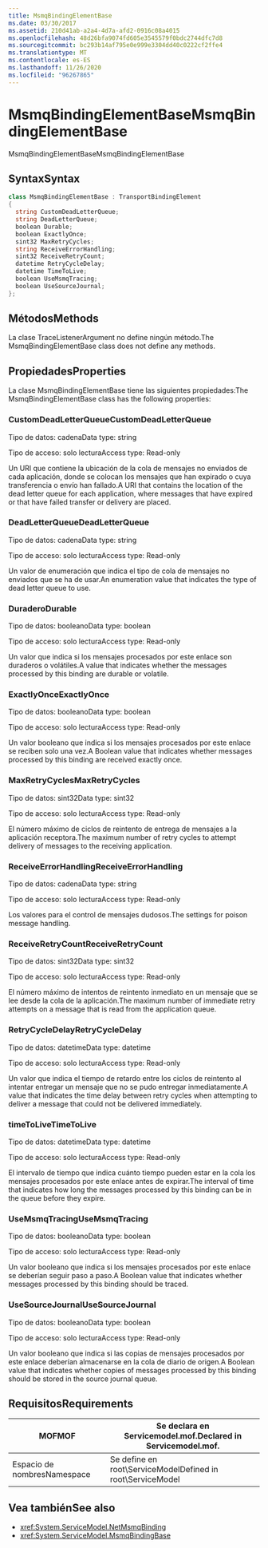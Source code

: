 ```yaml
---
title: MsmqBindingElementBase
ms.date: 03/30/2017
ms.assetid: 210d41ab-a2a4-4d7a-afd2-0916c08a4015
ms.openlocfilehash: 48d26bfa9074fd605e3545579f0bdc2744dfc7d8
ms.sourcegitcommit: bc293b14af795e0e999e3304dd40c0222cf2ffe4
ms.translationtype: MT
ms.contentlocale: es-ES
ms.lasthandoff: 11/26/2020
ms.locfileid: "96267865"
---
```

# <a name="msmqbindingelementbase"></a><span data-ttu-id="366db-102">MsmqBindingElementBase</span><span class="sxs-lookup"><span data-stu-id="366db-102">MsmqBindingElementBase</span></span>

<span data-ttu-id="366db-103">MsmqBindingElementBase</span><span class="sxs-lookup"><span data-stu-id="366db-103">MsmqBindingElementBase</span></span>  
  
## <a name="syntax"></a><span data-ttu-id="366db-104">Syntax</span><span class="sxs-lookup"><span data-stu-id="366db-104">Syntax</span></span>  
  
```csharp  
class MsmqBindingElementBase : TransportBindingElement  
{  
  string CustomDeadLetterQueue;  
  string DeadLetterQueue;  
  boolean Durable;  
  boolean ExactlyOnce;  
  sint32 MaxRetryCycles;  
  string ReceiveErrorHandling;  
  sint32 ReceiveRetryCount;  
  datetime RetryCycleDelay;  
  datetime TimeToLive;  
  boolean UseMsmqTracing;  
  boolean UseSourceJournal;  
};  
```  
  
## <a name="methods"></a><span data-ttu-id="366db-105">Métodos</span><span class="sxs-lookup"><span data-stu-id="366db-105">Methods</span></span>  

 <span data-ttu-id="366db-106">La clase TraceListenerArgument no define ningún método.</span><span class="sxs-lookup"><span data-stu-id="366db-106">The MsmqBindingElementBase class does not define any methods.</span></span>  
  
## <a name="properties"></a><span data-ttu-id="366db-107">Propiedades</span><span class="sxs-lookup"><span data-stu-id="366db-107">Properties</span></span>  

 <span data-ttu-id="366db-108">La clase MsmqBindingElementBase tiene las siguientes propiedades:</span><span class="sxs-lookup"><span data-stu-id="366db-108">The MsmqBindingElementBase class has the following properties:</span></span>  
  
### <a name="customdeadletterqueue"></a><span data-ttu-id="366db-109">CustomDeadLetterQueue</span><span class="sxs-lookup"><span data-stu-id="366db-109">CustomDeadLetterQueue</span></span>  

 <span data-ttu-id="366db-110">Tipo de datos: cadena</span><span class="sxs-lookup"><span data-stu-id="366db-110">Data type: string</span></span>  
  
 <span data-ttu-id="366db-111">Tipo de acceso: solo lectura</span><span class="sxs-lookup"><span data-stu-id="366db-111">Access type: Read-only</span></span>  
  
 <span data-ttu-id="366db-112">Un URI que contiene la ubicación de la cola de mensajes no enviados de cada aplicación, donde se colocan los mensajes que han expirado o cuya transferencia o envío han fallado.</span><span class="sxs-lookup"><span data-stu-id="366db-112">A URI that contains the location of the dead letter queue for each application, where messages that have expired or that have failed transfer or delivery are placed.</span></span>  
  
### <a name="deadletterqueue"></a><span data-ttu-id="366db-113">DeadLetterQueue</span><span class="sxs-lookup"><span data-stu-id="366db-113">DeadLetterQueue</span></span>  

 <span data-ttu-id="366db-114">Tipo de datos: cadena</span><span class="sxs-lookup"><span data-stu-id="366db-114">Data type: string</span></span>  
  
 <span data-ttu-id="366db-115">Tipo de acceso: solo lectura</span><span class="sxs-lookup"><span data-stu-id="366db-115">Access type: Read-only</span></span>  
  
 <span data-ttu-id="366db-116">Un valor de enumeración que indica el tipo de cola de mensajes no enviados que se ha de usar.</span><span class="sxs-lookup"><span data-stu-id="366db-116">An enumeration value that indicates the type of dead letter queue to use.</span></span>  
  
### <a name="durable"></a><span data-ttu-id="366db-117">Duradero</span><span class="sxs-lookup"><span data-stu-id="366db-117">Durable</span></span>  

 <span data-ttu-id="366db-118">Tipo de datos: booleano</span><span class="sxs-lookup"><span data-stu-id="366db-118">Data type: boolean</span></span>  
  
 <span data-ttu-id="366db-119">Tipo de acceso: solo lectura</span><span class="sxs-lookup"><span data-stu-id="366db-119">Access type: Read-only</span></span>  
  
 <span data-ttu-id="366db-120">Un valor que indica si los mensajes procesados por este enlace son duraderos o volátiles.</span><span class="sxs-lookup"><span data-stu-id="366db-120">A value that indicates whether the messages processed by this binding are durable or volatile.</span></span>  
  
### <a name="exactlyonce"></a><span data-ttu-id="366db-121">ExactlyOnce</span><span class="sxs-lookup"><span data-stu-id="366db-121">ExactlyOnce</span></span>  

 <span data-ttu-id="366db-122">Tipo de datos: booleano</span><span class="sxs-lookup"><span data-stu-id="366db-122">Data type: boolean</span></span>  
  
 <span data-ttu-id="366db-123">Tipo de acceso: solo lectura</span><span class="sxs-lookup"><span data-stu-id="366db-123">Access type: Read-only</span></span>  
  
 <span data-ttu-id="366db-124">Un valor booleano que indica si los mensajes procesados por este enlace se reciben solo una vez.</span><span class="sxs-lookup"><span data-stu-id="366db-124">A Boolean value that indicates whether messages processed by this binding are received exactly once.</span></span>  
  
### <a name="maxretrycycles"></a><span data-ttu-id="366db-125">MaxRetryCycles</span><span class="sxs-lookup"><span data-stu-id="366db-125">MaxRetryCycles</span></span>  

 <span data-ttu-id="366db-126">Tipo de datos: sint32</span><span class="sxs-lookup"><span data-stu-id="366db-126">Data type: sint32</span></span>  
  
 <span data-ttu-id="366db-127">Tipo de acceso: solo lectura</span><span class="sxs-lookup"><span data-stu-id="366db-127">Access type: Read-only</span></span>  
  
 <span data-ttu-id="366db-128">El número máximo de ciclos de reintento de entrega de mensajes a la aplicación receptora.</span><span class="sxs-lookup"><span data-stu-id="366db-128">The maximum number of retry cycles to attempt delivery of messages to the receiving application.</span></span>  
  
### <a name="receiveerrorhandling"></a><span data-ttu-id="366db-129">ReceiveErrorHandling</span><span class="sxs-lookup"><span data-stu-id="366db-129">ReceiveErrorHandling</span></span>  

 <span data-ttu-id="366db-130">Tipo de datos: cadena</span><span class="sxs-lookup"><span data-stu-id="366db-130">Data type: string</span></span>  
  
 <span data-ttu-id="366db-131">Tipo de acceso: solo lectura</span><span class="sxs-lookup"><span data-stu-id="366db-131">Access type: Read-only</span></span>  
  
 <span data-ttu-id="366db-132">Los valores para el control de mensajes dudosos.</span><span class="sxs-lookup"><span data-stu-id="366db-132">The settings for poison message handling.</span></span>  
  
### <a name="receiveretrycount"></a><span data-ttu-id="366db-133">ReceiveRetryCount</span><span class="sxs-lookup"><span data-stu-id="366db-133">ReceiveRetryCount</span></span>  

 <span data-ttu-id="366db-134">Tipo de datos: sint32</span><span class="sxs-lookup"><span data-stu-id="366db-134">Data type: sint32</span></span>  
  
 <span data-ttu-id="366db-135">Tipo de acceso: solo lectura</span><span class="sxs-lookup"><span data-stu-id="366db-135">Access type: Read-only</span></span>  
  
 <span data-ttu-id="366db-136">El número máximo de intentos de reintento inmediato en un mensaje que se lee desde la cola de la aplicación.</span><span class="sxs-lookup"><span data-stu-id="366db-136">The maximum number of immediate retry attempts on a message that is read from the application queue.</span></span>  
  
### <a name="retrycycledelay"></a><span data-ttu-id="366db-137">RetryCycleDelay</span><span class="sxs-lookup"><span data-stu-id="366db-137">RetryCycleDelay</span></span>  

 <span data-ttu-id="366db-138">Tipo de datos: datetime</span><span class="sxs-lookup"><span data-stu-id="366db-138">Data type: datetime</span></span>  
  
 <span data-ttu-id="366db-139">Tipo de acceso: solo lectura</span><span class="sxs-lookup"><span data-stu-id="366db-139">Access type: Read-only</span></span>  
  
 <span data-ttu-id="366db-140">Un valor que indica el tiempo de retardo entre los ciclos de reintento al intentar entregar un mensaje que no se pudo entregar inmediatamente.</span><span class="sxs-lookup"><span data-stu-id="366db-140">A value that indicates the time delay between retry cycles when attempting to deliver a message that could not be delivered immediately.</span></span>  
  
### <a name="timetolive"></a><span data-ttu-id="366db-141">timeToLive</span><span class="sxs-lookup"><span data-stu-id="366db-141">TimeToLive</span></span>  

 <span data-ttu-id="366db-142">Tipo de datos: datetime</span><span class="sxs-lookup"><span data-stu-id="366db-142">Data type: datetime</span></span>  
  
 <span data-ttu-id="366db-143">Tipo de acceso: solo lectura</span><span class="sxs-lookup"><span data-stu-id="366db-143">Access type: Read-only</span></span>  
  
 <span data-ttu-id="366db-144">El intervalo de tiempo que indica cuánto tiempo pueden estar en la cola los mensajes procesados por este enlace antes de expirar.</span><span class="sxs-lookup"><span data-stu-id="366db-144">The interval of time that indicates how long the messages processed by this binding can be in the queue before they expire.</span></span>  
  
### <a name="usemsmqtracing"></a><span data-ttu-id="366db-145">UseMsmqTracing</span><span class="sxs-lookup"><span data-stu-id="366db-145">UseMsmqTracing</span></span>  

 <span data-ttu-id="366db-146">Tipo de datos: booleano</span><span class="sxs-lookup"><span data-stu-id="366db-146">Data type: boolean</span></span>  
  
 <span data-ttu-id="366db-147">Tipo de acceso: solo lectura</span><span class="sxs-lookup"><span data-stu-id="366db-147">Access type: Read-only</span></span>  
  
 <span data-ttu-id="366db-148">Un valor booleano que indica si los mensajes procesados por este enlace se deberían seguir paso a paso.</span><span class="sxs-lookup"><span data-stu-id="366db-148">A Boolean value that indicates whether messages processed by this binding should be traced.</span></span>  
  
### <a name="usesourcejournal"></a><span data-ttu-id="366db-149">UseSourceJournal</span><span class="sxs-lookup"><span data-stu-id="366db-149">UseSourceJournal</span></span>  

 <span data-ttu-id="366db-150">Tipo de datos: booleano</span><span class="sxs-lookup"><span data-stu-id="366db-150">Data type: boolean</span></span>  
  
 <span data-ttu-id="366db-151">Tipo de acceso: solo lectura</span><span class="sxs-lookup"><span data-stu-id="366db-151">Access type: Read-only</span></span>  
  
 <span data-ttu-id="366db-152">Un valor booleano que indica si las copias de mensajes procesados por este enlace deberían almacenarse en la cola de diario de origen.</span><span class="sxs-lookup"><span data-stu-id="366db-152">A Boolean value that indicates whether copies of messages processed by this binding should be stored in the source journal queue.</span></span>  
  
## <a name="requirements"></a><span data-ttu-id="366db-153">Requisitos</span><span class="sxs-lookup"><span data-stu-id="366db-153">Requirements</span></span>  
  
|<span data-ttu-id="366db-154">MOF</span><span class="sxs-lookup"><span data-stu-id="366db-154">MOF</span></span>|<span data-ttu-id="366db-155">Se declara en Servicemodel.mof.</span><span class="sxs-lookup"><span data-stu-id="366db-155">Declared in Servicemodel.mof.</span></span>|  
|---------|-----------------------------------|  
|<span data-ttu-id="366db-156">Espacio de nombres</span><span class="sxs-lookup"><span data-stu-id="366db-156">Namespace</span></span>|<span data-ttu-id="366db-157">Se define en root\ServiceModel</span><span class="sxs-lookup"><span data-stu-id="366db-157">Defined in root\ServiceModel</span></span>|  
  
## <a name="see-also"></a><span data-ttu-id="366db-158">Vea también</span><span class="sxs-lookup"><span data-stu-id="366db-158">See also</span></span>

- <xref:System.ServiceModel.NetMsmqBinding>
- <xref:System.ServiceModel.MsmqBindingBase>

